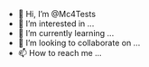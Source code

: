 - 👋 Hi, I’m @Mc4Tests
- 👀 I’m interested in ...
- 🌱 I’m currently learning ...
- 💞️ I’m looking to collaborate on ...
- 📫 How to reach me ...

<!---
Mc4Tests/Mc4Tests is a ✨ special ✨ repository because its `README.md` (this file) appears on your GitHub profile.
You can click the Preview link to take a look at your changes.
--->
